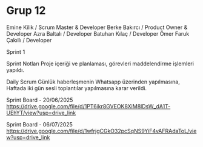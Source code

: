 # Grup 12
Emine Kilik / Scrum Master & Developer
Berke Bakırcı / Product Owner & Developer
Azra Baltalı / Developer
Batuhan Kılaç / Developer
Ömer Faruk Çakıllı / Developer

Sprint 1

Sprint Notları
Proje içeriği ve planlaması, görevleri maddelendirme işlemleri yapıldı. 

Daily Scrum
Günlük haberleşmenin Whatsapp üzerinden yapılmasına, Haftada iki gün sesli toplantılar yapılmasına karar verildi.

Sprint Board - 20/06/2025
https://drive.google.com/file/d/1PT6ikr8GVEOK8XiM8lDsW_dA1T-UEhYT/view?usp=drive_link


Sprint Board - 06/07/2025
https://drive.google.com/file/d/1wfrjgCGkO32pcSqNS9YiF4vAFRAdaToL/view?usp=drive_link
